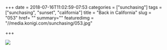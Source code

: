 +++
date = 2018-07-16T11:02:59-07:53
categories = ["sunchasing"]
tags = ["sunchasing", "sunset", "california"]
title = "Back in California"
slug = "053"
href= ""
summary=""
featuredimg = "//media.konigi.com/sunchasing/053.jpg"

+++

<img src="//media.konigi.com/sunchasing/053.jpg" />